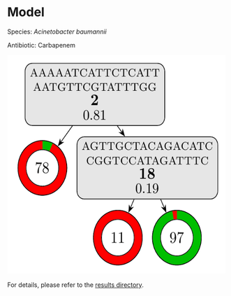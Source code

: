 
# Model

Species: *Acinetobacter baumannii*

Antibiotic: Carbapenem

<img src="./model.png" width=500 height=500 />

For details, please refer to the [results directory](../../../../../results/cart_b/acinetobacter%20baumannii/carbapenem/repeat_9/).

